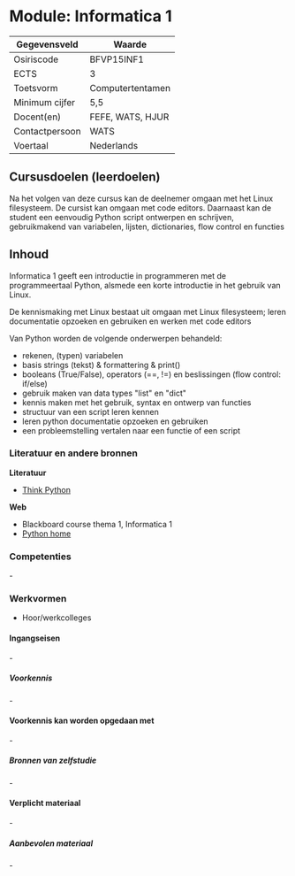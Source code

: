 # Module: Informatica 1

| Gegevensveld  | Waarde |
| ------------- | ------------- |
| Osiriscode  | BFVP15INF1  |
| ECTS  | 3 |
| Toetsvorm  | Computertentamen |
| Minimum cijfer  | 5,5 |
| Docent(en)  | FEFE, WATS, HJUR |
| Contactpersoon  | WATS |
| Voertaal  | Nederlands |

## Cursusdoelen (leerdoelen)
Na het volgen van deze cursus kan de deelnemer omgaan met het Linux filesysteem.
De cursist kan omgaan met code editors.
Daarnaast kan de student een eenvoudig Python script ontwerpen en schrijven, gebruikmakend van variabelen, lijsten, dictionaries, flow control en functies

## Inhoud

Informatica 1 geeft een introductie in programmeren met de programmeertaal Python, alsmede een korte introductie in het gebruik van Linux.

De kennismaking met Linux bestaat uit omgaan met Linux filesysteem; leren documentatie opzoeken en gebruiken en werken met code editors

Van Python worden de volgende onderwerpen behandeld:  

- rekenen, (typen) variabelen
- basis strings (tekst) & formattering & print()
- booleans (True/False), operators (==, !=) en beslissingen (flow control: if/else)
- gebruik maken van data types "list" en "dict"
- kennis maken met het gebruik, syntax en ontwerp van functies
- structuur van een script leren kennen
- leren python documentatie opzoeken en gebruiken
- een probleemstelling vertalen naar een functie of een script

### Literatuur en andere bronnen

**Literatuur**
- [Think Python](http://www.greenteapress.com/thinkpython/thinkpython.html) 

**Web**
- Blackboard course thema 1, Informatica 1
- [Python home](https://www.python.org/)

### Competenties
\-

### Werkvormen
- Hoor/werkcolleges

#### Ingangseisen
\- 

##### Voorkennis
\-

#### Voorkennis kan worden opgedaan met
\-

##### Bronnen van zelfstudie
\-

#### Verplicht materiaal
\-

##### Aanbevolen materiaal
\-

